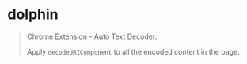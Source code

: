 # dolphin

> Chrome Extension - Auto Text Decoder.
>
> Apply `decodeURIComponent` to all the encoded content in the page.
